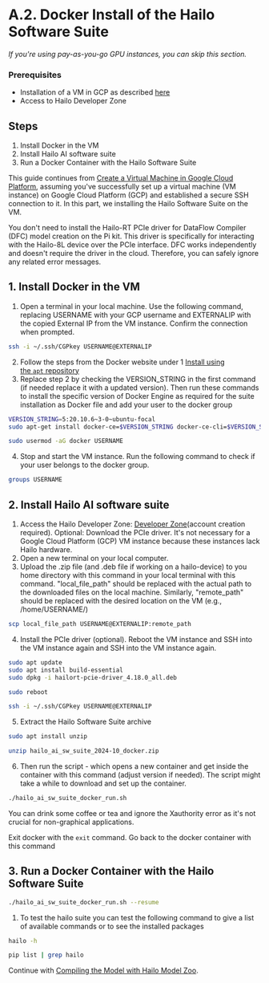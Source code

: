 # A.2. Docker Install of the Hailo Software Suite

_If you're using pay-as-you-go GPU instances, you can skip this section._

### Prerequisites
- Installation of a VM in GCP as described [here](gcp-vm-no-gpu-installation.md)
- Access to Hailo Developer Zone

## Steps
1. Install Docker in the VM
2. Install Hailo AI software suite
3. Run a Docker Container with the Hailo Software Suite

This guide continues from [Create a Virtual Machine in Google Cloud Platform](gcp-vm-no-gpu-installation.md), assuming you've successfully set up a virtual machine (VM instance) on Google Cloud Platform (GCP) and established a secure SSH connection to it. In this part, we installing the Hailo Software Suite on the VM.

You don't need to install the Hailo-RT PCIe driver for DataFlow Compiler (DFC) model creation on the Pi kit. This driver is specifically for interacting with the Hailo-8L device over the PCIe interface. DFC works independently and doesn't require the driver in the cloud. Therefore, you can safely ignore any related error messages.

## 1. Install Docker in the VM

1. Open a terminal in your local machine. Use the following command, replacing USERNAME with your GCP username and EXTERNALIP with the copied External IP from the VM instance. Confirm the connection when prompted.

```sh
ssh -i ~/.ssh/CGPkey USERNAME@EXTERNALIP
```
2. Follow the steps from the Docker website under 1 [Install using the `apt` repository](https://docs.docker.com/engine/install/ubuntu/#install-using-the-repository)
3. Replace step 2 by checking the VERSION_STRING in the first command (if needed replace it with a updated version). Then run these commands to install the specific version of Docker Engine as required for the suite installation as Docker file and add your user to the docker group
```sh
VERSION_STRING=5:20.10.6~3-0~ubuntu-focal
sudo apt-get install docker-ce=$VERSION_STRING docker-ce-cli=$VERSION_STRING containerd.io docker-buildx-plugin docker-compose-plugin
```
```sh
sudo usermod -aG docker USERNAME
```
4. Stop and start the VM instance. Run the following command to check if your user belongs to the docker group.
```sh
groups USERNAME
```
## 2. Install Hailo AI software suite
1. Access the Hailo Developer Zone: [Developer Zone](https://hailo.ai/developer-zone/sw-downloads/)(account creation required).
Optional: Download the PCIe driver. It's not necessary for a Google Cloud Platform (GCP) VM instance because these instances lack Hailo hardware.
2. Open a new terminal on your local computer.
3. Upload the .zip file (and .deb file if working on a hailo-device) to you home directory with this command in your local terminal with this command. "local_file_path" should be replaced with the actual path to the downloaded files on the local machine. Similarly, "remote_path" should be replaced with the desired location on the VM (e.g., /home/USERNAME/)
```sh
scp local_file_path USERNAME@EXTERNALIP:remote_path
```
4. Install the PCIe driver (optional). Reboot the VM instance and SSH into the VM instance again and SSH into the VM instance again.
```sh
sudo apt update
sudo apt install build-essential
sudo dpkg -i hailort-pcie-driver_4.18.0_all.deb
```
```sh
sudo reboot
```
```sh
ssh -i ~/.ssh/CGPkey USERNAME@EXTERNALIP
```
5. Extract the Hailo Software Suite archive
```sh
sudo apt install unzip
```
```sh
unzip hailo_ai_sw_suite_2024-10_docker.zip
```
6. Then run the script - which opens a new container and get inside the container with this command (adjust version if needed). The script might take a while to download and set up the container.
```sh
./hailo_ai_sw_suite_docker_run.sh
```
You can drink some coffee or tea and ignore the Xauthority error as it's not crucial for non-graphical applications.

Exit docker with the `exit` command. Go back to the docker container with this command
## 3. Run a Docker Container with the Hailo Software Suite
```sh
./hailo_ai_sw_suite_docker_run.sh --resume
```
1. To test the hailo suite you can test the following command to give a list of available commands or to see the installed packages
```sh
hailo -h
```
```sh
pip list | grep hailo
```
Continue with [Compiling the Model with Hailo Model Zoo](https://github.com/marcory-hub/hailo/blob/main/model-zoo-compilation.md).



